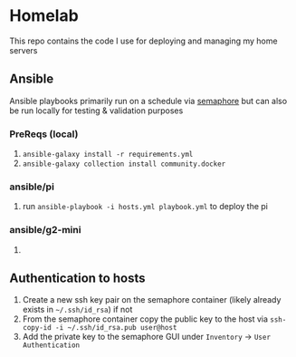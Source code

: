 # Homelab
This repo contains the code I use for deploying and managing my home servers

## Ansible

Ansible playbooks primarily run on a schedule via [semaphore](https://github.com/semaphoreui/semaphore) 
but can also be run locally for testing & validation purposes

### PreReqs (local)
1. `ansible-galaxy install -r requirements.yml` 
2. `ansible-galaxy collection install community.docker`


### ansible/pi

1. run `ansible-playbook -i hosts.yml playbook.yml` to deploy the pi

### ansible/g2-mini

1. 

## Authentication to hosts
1. Create a new ssh key pair on the semaphore container (likely already exists in `~/.ssh/id_rsa`) if not 
2. From the semaphore container copy the public key to the host via `ssh-copy-id -i ~/.ssh/id_rsa.pub user@host`
3. Add the private key to the semaphore GUI under `Inventory` -> `User Authentication`